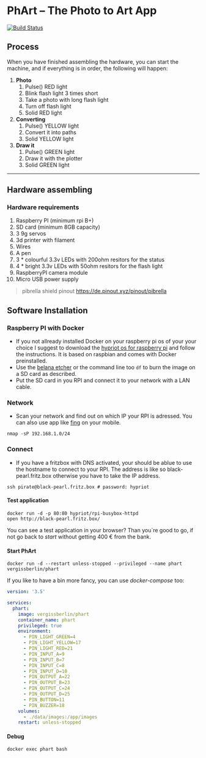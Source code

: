 # **PhArt** – The **Ph**oto to **Art** App

[![Build Status](https://travis-ci.com/vergissberlin/phart.svg?branch=master)](https://travis-ci.com/vergissberlin/phart)

## Process

When you have finished assembling the hardware, you can start the machine, and if everything is in order, the following will happen:

1. **Photo**
   1. Pulse() RED light
   2. Blink flash light 3 times short
   3. Take a photo with long flash light
   4. Turn off flash light
   5. Solid RED light
2. **Converting**
   1. Pulse() YELLOW light
   2. Convert it into paths
   3. Solid YELLOW light
3. **Draw it**
   1. Pulse() GREEN light
   2. Draw it with the plotter
   3. Solid GREEN light

---

## Hardware assembling

### Hardware requirements

1. Raspberry PI (minimum rpi B+)
2. SD card (minimum 8GB capacity)
3. 3 9g servos
4. 3d printer with filament
5. Wires
6. A pen
7. 3 \* colourful 3.3v LEDs with 200ohm resitors for the status
8. 4 \* bright 3.3v LEDs with 50ohm resitors for the flash light
9. RaspberryPI camera module
10. Micro USB power supply

> pibrella shield pinout https://de.pinout.xyz/pinout/pibrella

## Software Installation

### Raspberry PI with Docker

- If you not allready installed Docker on your raspberry pi os of your your choice I suggest to download the [hypriot os for raspberry pi](https://blog.hypriot.com/downloads/) and follow the instructions. It is based on raspbian and comes with Docker preinstalled.
- Use the [belana etcher](https://www.balena.io/etcher/) or the command line too `df` to burn the image on a SD card as described.
- Put the SD card in you RPI and connect it to your network with a LAN cable.

### Network

- Scan your network and find out on which IP your RPI is adressed. You can also use app like [fing](https://www.fing.com/) on your mobile.

```shell
nmap -sP 192.168.1.0/24
```

### Connect

- If you have a fritzbox with DNS activated, your should be ablue to use the hostname to connect to your RPI. The address is like so black-pearl.fritz.box otherwise you have to take the IP address.

```shell
ssh pirate@black-pearl.fritz.box # password: hypriot
```

#### Test application

```shell
docker run -d -p 80:80 hypriot/rpi-busybox-httpd
open http://black-pearl.fritz.box/
```

You can see a test application in your browser? Than you`re good to go, if not go back to _start_ without getting 400 € from the bank.

#### Start PhArt

```shell
docker run -d --restart unless-stopped --privileged --name phart vergissberlin/phart
```

If you like to have a bin more fancy, you can use _docker-compose_ too:

```yaml
version: '3.5'

services:
  phart:
    image: vergissberlin/phart
    container_name: phart
    privileged: true
    environment:
      - PIN_LIGHT_GREEN=4
      - PIN_LIGHT_YELLOW=17
      - PIN_LIGHT_RED=21
      - PIN_INPUT_A=9
      - PIN_INPUT_B=7
      - PIN_INPUT_C=8
      - PIN_INPUT_D=10
      - PIN_OUTPUT_A=22
      - PIN_OUTPUT_B=23
      - PIN_OUTPUT_C=24
      - PIN_OUTPUT_D=25
      - PIN_BUTTON=11
      - PIN_BUZZER=18
    volumes:
      - ./data/images:/app/images
    restart: unless-stopped
```

#### Debug

```shell
docker exec phart bash
```

